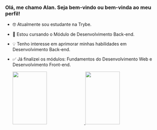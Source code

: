 ### Olá, me chamo Alan. Seja bem-vindo ou bem-vinda ao meu perfil!

- 🤓 Atualmente sou estudante na Trybe.
- 🌱 Estou cursando o Módulo de Desenvolvimento Back-end.
- 💡 Tenho interesse em aprimorar minhas habilidades em Desenvolvimento Back-end.
- ✅ Já finalizei os módulos: Fundamentos do Desenvolvimento Web e Desenvolvimento Front-end.

  <div>
  <a href="https://github.com/HenriqueCursino">
  <img height="170em" width="48%" src="https://github-readme-stats.vercel.app/api?username=HenriqueCursino&show_icons=true&theme=dark&include_all_commits=true&count_private=true"/>
  <img height="170em" width="48%" src="https://github-readme-stats.vercel.app/api/top-langs/?username=HenriqueCursino&layout=compact&langs_count=7&theme=dark"/>
</div>
